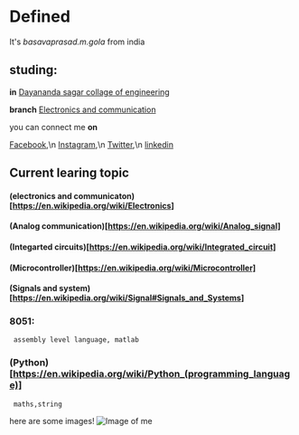 # Defined

It's *basavaprasad.m.gola* from india

## studing:

**in** [Dayananda sagar collage of engineering](http://dayanandasagar.edu/dsce/)

**branch** [Electronics and communication](http://dayanandasagar.edu/dsce/electronics-and-communication)

you can connect me **on**


[Facebook](https://www.facebook.com/profile.php?id=100011421298777),\n
[Instagram](https://www.instagram.com/prasad.gola//),\n
[Twitter](https://twitter.com/basavaprasad11),\n
[linkedin](https://www.linkedin.com/in/basava-prasad-gola-997864137/)

## Current learing topic

#### (electronics and communicaton)[https://en.wikipedia.org/wiki/Electronics]
#### (Analog communication)[https://en.wikipedia.org/wiki/Analog_signal]
#### (Integarted circuits)[https://en.wikipedia.org/wiki/Integrated_circuit]
#### (Microcontroller)[https://en.wikipedia.org/wiki/Microcontroller]
#### (Signals and system)[https://en.wikipedia.org/wiki/Signal#Signals_and_Systems]
### 8051:
     assembly level language, matlab

### (Python)[https://en.wikipedia.org/wiki/Python_(programming_language)]
     maths,string


here are some images!
![Image of me](http://pngimg.com/uploads/google/google_PNG19643.png)
